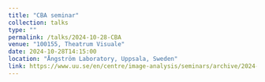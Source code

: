 ```yaml
---
title: "CBA seminar"
collection: talks
type: ""
permalink: /talks/2024-10-28-CBA
venue: "100155, Theatrum Visuale"
date: 2024-10-28T14:15:00
location: "Ångström Laboratory, Uppsala, Sweden"
link: https://www.uu.se/en/centre/image-analysis/seminars/archive/2024-10-28-motion-estimation-from-temporally-and-spatially-sparse-medical-image-sequences----niklas-gunnarsson
---
```

